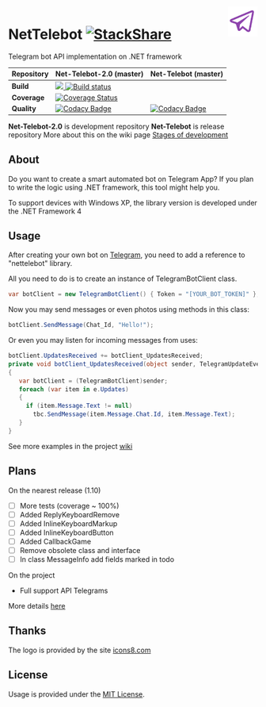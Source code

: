 <img src="Images/Logo/logo-100.png"  alt="logo" title="NetTelebot" align="right" height="60" />

# NetTelebot [![StackShare](https://img.shields.io/badge/tech-stack-0690fa.svg?style=flat)](https://stackshare.io/vertigra/nettelebot) 

Telegram bot API implementation on .NET framework

| Repository | Net-Telebot-2.0 (master) | Net-Telebot (master) |
| --- | --- | --- |
| **Build** |<a href="https://teamcity.nesterov.tk/viewType.html?buildTypeId=NetTelebotGithubRepository_BuildTestDebug&guest=1"><img src="https://teamcity.nesterov.tk/app/rest/builds/buildType:(id:NetTelebotGithubRepository_BuildTestDebug)/statusIcon"> [![Build status](https://ci.appveyor.com/api/projects/status/xrdhuq2v0piigwfq?svg=true)](https://ci.appveyor.com/project/vertigra/nettelebot-2-0) | |
| **Coverage** | [![Coverage Status](https://coveralls.io/repos/github/vertigra/NetTelebot-2.0/badge.svg)](https://coveralls.io/github/vertigra/NetTelebot-2.0) | 
| **Quality** | [![Codacy Badge](https://api.codacy.com/project/badge/Grade/d1d114894a7345999ecff230bdbd9bdb)](https://www.codacy.com/app/vertigra/NetTelebot-2.0?utm_source=github.com&utm_medium=referral&utm_content=vertigra/NetTelebot-2.0&utm_campaign=badger) | [![Codacy Badge](https://api.codacy.com/project/badge/Grade/275548e27e784897ab704a7349ed6b37)](https://www.codacy.com/app/vertigra/NetTelebot?utm_source=github.com&amp;utm_medium=referral&amp;utm_content=themehrdad/NetTelebot&amp;utm_campaign=Badge_Grade) |

**Net-Telebot-2.0** is development repository
**Net-Telebot** is release repository
More about this on the wiki page [Stages of development](https://github.com/themehrdad/NetTelebot/wiki/Stages-of-development)

## About
Do you want to create a smart automated bot on Telegram App? If you plan to write the logic using .NET framework, this tool might help you.

To support devices with Windows XP, the library version is developed under the .NET Framework 4

## Usage
After creating your own bot on [Telegram](https://core.telegram.org/bots/), you need to add a reference to "nettelebot" library.

All you need to do is to create an instance of TelegramBotClient class.

```C#
var botClient = new TelegramBotClient() { Token = "[YOUR_BOT_TOKEN]" };
```

Now you may send messages or even photos using methods in this class:

```C#
botClient.SendMessage(Chat_Id, "Hello!");
```

Or even you may listen for incoming messages from uses:

```C#
botClient.UpdatesReceived += botClient_UpdatesReceived;
private void botClient_UpdatesReceived(object sender, TelegramUpdateEventArgs e)
{
   var botClient = (TelegramBotClient)sender;
   foreach (var item in e.Updates)
   {
     if (item.Message.Text != null)
       tbc.SendMessage(item.Message.Chat.Id, item.Message.Text);
   }
}
```

See more examples in the project [wiki](https://github.com/themehrdad/NetTelebot/wiki)

## Plans

On the nearest release (1.10)
- [ ] More tests (coverage ~ 100%)
- [ ] Added ReplyKeyboardRemove 
- [ ] Added InlineKeyboardMarkup
- [ ] Added InlineKeyboardButton
- [ ] Added CallbackGame
- [ ] Remove obsolete class and interface
- [ ] In class MessageInfo add fields marked in todo

On the project
* Full support API Telegrams

More details [here](https://github.com/vertigra/NetTelebot-2.0/projects/1)

## Thanks

The logo is provided by the site [icons8.com](https://icons8.com/)

## License

Usage is provided under the [MIT License](http://http//opensource.org/licenses/mit-license.php).
